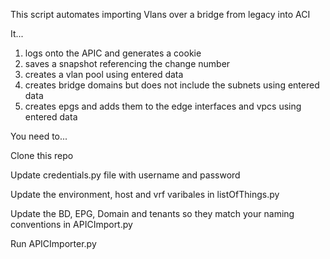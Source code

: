 This script automates importing Vlans over a bridge from legacy into ACI

It...

1. logs onto the APIC and generates a cookie
2. saves a snapshot referencing the change number
3. creates a vlan pool using entered data
4. creates bridge domains but does not include the subnets using entered data
5. creates epgs and adds them to the edge interfaces and vpcs using entered data

You need to...

Clone this repo

Update credentials.py file with username and password

Update the environment, host and vrf varibales in listOfThings.py

Update the BD, EPG, Domain and tenants so they match your naming conventions in APICImport.py

Run APICImporter.py

